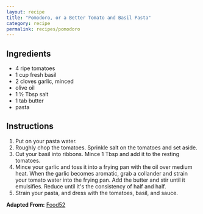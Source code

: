 ```yaml
---
layout: recipe
title: "Pomodoro, or a Better Tomato and Basil Pasta"
category: recipe
permalink: recipes/pomodoro
---
```




## Ingredients
 - 4 ripe tomatoes
 - 1 cup fresh basil
 - 2 cloves garlic, minced
 - olive oil
 - 1 &frac12; Tbsp salt
 - 1 tab butter
 - pasta

## Instructions
1. Put on your pasta water.
2. Roughly chop the tomatoes. Sprinkle salt on the tomatoes and set aside.
3. Cut your basil into ribbons. Mince 1 Tbsp and add it to the resting tomatoes.
3. Mince your garlic and toss it into a frying pan with the oil over medium heat. When the garlic becomes aromatic, grab a collander and strain your tomato water into the frying pan. Add the butter and stir until it emulsifies. Reduce until it's the consistency of half and half.
4. Strain your pasta, and dress with the tomatoes, basil, and sauce.


**Adapted From:** [Food52](http://food52.com/blog/11127-michael-ruhlman-s-pasta-with-tomato-water-basil-and-garlic)